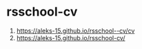 # rsschool-cv
1. https://aleks-15.github.io/rsschool--cv/cv
2. https://aleks-15.github.io/rsschool-cv/
